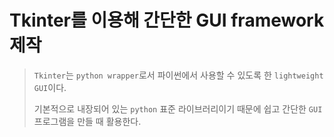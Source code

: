 # Tkinter를 이용해 간단한 GUI framework 제작

> `Tkinter`는 `python wrapper`로서 파이썬에서 사용할 수 있도록 한 `lightweight GUI`이다.
>
> 기본적으로 내장되어 있는 `python` 표준 라이브러리이기 때문에 쉽고 간단한 `GUI`프로그램을 만들 때 활용한다.

